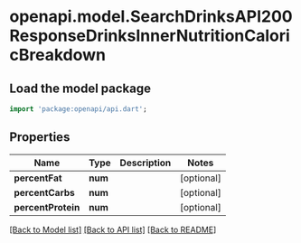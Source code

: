 # openapi.model.SearchDrinksAPI200ResponseDrinksInnerNutritionCaloricBreakdown

## Load the model package
```dart
import 'package:openapi/api.dart';
```

## Properties
Name | Type | Description | Notes
------------ | ------------- | ------------- | -------------
**percentFat** | **num** |  | [optional] 
**percentCarbs** | **num** |  | [optional] 
**percentProtein** | **num** |  | [optional] 

[[Back to Model list]](../README.md#documentation-for-models) [[Back to API list]](../README.md#documentation-for-api-endpoints) [[Back to README]](../README.md)


